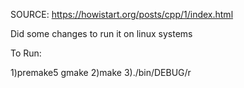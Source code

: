 SOURCE: https://howistart.org/posts/cpp/1/index.html

Did some changes to run it on linux systems

To Run:

1)premake5 gmake
2)make
3)./bin/DEBUG/r
